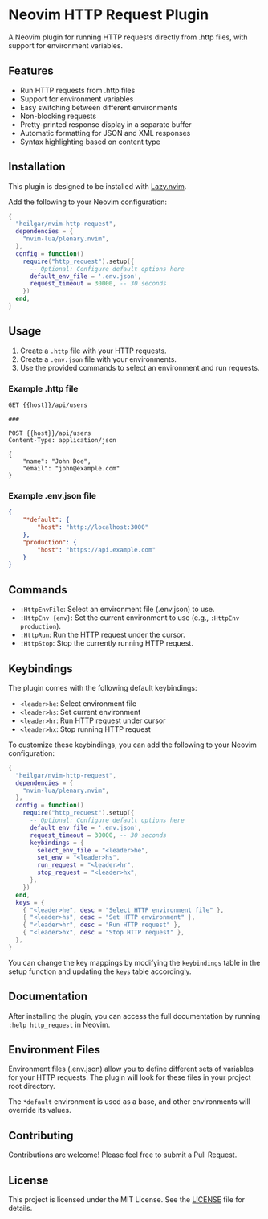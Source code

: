 # Neovim HTTP Request Plugin

A Neovim plugin for running HTTP requests directly from .http files, with support for environment variables.

## Features

- Run HTTP requests from .http files
- Support for environment variables
- Easy switching between different environments
- Non-blocking requests
- Pretty-printed response display in a separate buffer
- Automatic formatting for JSON and XML responses
- Syntax highlighting based on content type

## Installation

This plugin is designed to be installed with [Lazy.nvim](https://github.com/folke/lazy.nvim).

Add the following to your Neovim configuration:

```lua
{
  "heilgar/nvim-http-request",
  dependencies = {
    "nvim-lua/plenary.nvim",
  },
  config = function()
    require("http_request").setup({
      -- Optional: Configure default options here
      default_env_file = '.env.json',
      request_timeout = 30000, -- 30 seconds
    })
  end,
}
```

## Usage

1. Create a `.http` file with your HTTP requests.
2. Create a `.env.json` file with your environments.
3. Use the provided commands to select an environment and run requests.

### Example .http file

```
GET {{host}}/api/users

###

POST {{host}}/api/users
Content-Type: application/json

{
    "name": "John Doe",
    "email": "john@example.com"
}
```

### Example .env.json file

```json
{
    "*default": {
        "host": "http://localhost:3000"
    },
    "production": {
        "host": "https://api.example.com"
    }
}
```

## Commands

- `:HttpEnvFile`: Select an environment file (.env.json) to use.
- `:HttpEnv {env}`: Set the current environment to use (e.g., `:HttpEnv production`).
- `:HttpRun`: Run the HTTP request under the cursor.
- `:HttpStop`: Stop the currently running HTTP request.


## Keybindings

The plugin comes with the following default keybindings:

- `<leader>he`: Select environment file
- `<leader>hs`: Set current environment
- `<leader>hr`: Run HTTP request under cursor
- `<leader>hx`: Stop running HTTP request

To customize these keybindings, you can add the following to your Neovim configuration:

```lua
{
  "heilgar/nvim-http-request",
  dependencies = {
    "nvim-lua/plenary.nvim",
  },
  config = function()
    require("http_request").setup({
      -- Optional: Configure default options here
      default_env_file = '.env.json',
      request_timeout = 30000, -- 30 seconds
      keybindings = {
        select_env_file = "<leader>he",
        set_env = "<leader>hs",
        run_request = "<leader>hr",
        stop_request = "<leader>hx",
      },
    })
  end,
  keys = {
    { "<leader>he", desc = "Select HTTP environment file" },
    { "<leader>hs", desc = "Set HTTP environment" },
    { "<leader>hr", desc = "Run HTTP request" },
    { "<leader>hx", desc = "Stop HTTP request" },
  },
}
```

You can change the key mappings by modifying the `keybindings` table in the setup function and updating the `keys` table accordingly.

## Documentation

After installing the plugin, you can access the full documentation by running `:help http_request` in Neovim.

## Environment Files

Environment files (.env.json) allow you to define different sets of variables for your HTTP requests. The plugin will look for these files in your project root directory.

The `*default` environment is used as a base, and other environments will override its values.

## Contributing

Contributions are welcome! Please feel free to submit a Pull Request.

## License

This project is licensed under the MIT License. See the [LICENSE](LICENSE) file for details.

